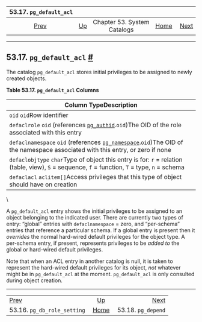 

|                        53.17. `pg_default_acl`                       |                                                   |                             |                                                       |                                                    |
| :------------------------------------------------------------------: | :------------------------------------------------ | :-------------------------: | ----------------------------------------------------: | -------------------------------------------------: |
| [Prev](catalog-pg-db-role-setting.html "53.16. pg_db_role_setting")  | [Up](catalogs.html "Chapter 53. System Catalogs") | Chapter 53. System Catalogs | [Home](index.html "PostgreSQL 17devel Documentation") |  [Next](catalog-pg-depend.html "53.18. pg_depend") |

***

## 53.17. `pg_default_acl` [#](#CATALOG-PG-DEFAULT-ACL)

The catalog `pg_default_acl` stores initial privileges to be assigned to newly created objects.

**Table 53.17. `pg_default_acl` Columns**

| Column TypeDescription                                                                                                                                                           |
| -------------------------------------------------------------------------------------------------------------------------------------------------------------------------------- |
| `oid` `oid`Row identifier                                                                                                                                                        |
| `defaclrole` `oid` (references [`pg_authid`](catalog-pg-authid.html "53.8. pg_authid").`oid`)The OID of the role associated with this entry                                      |
| `defaclnamespace` `oid` (references [`pg_namespace`](catalog-pg-namespace.html "53.32. pg_namespace").`oid`)The OID of the namespace associated with this entry, or zero if none |
| `defaclobjtype` `char`Type of object this entry is for: `r` = relation (table, view), `S` = sequence, `f` = function, `T` = type, `n` = schema                                   |
| `defaclacl` `aclitem[]`Access privileges that this type of object should have on creation                                                                                        |

\

A `pg_default_acl` entry shows the initial privileges to be assigned to an object belonging to the indicated user. There are currently two types of entry: “global” entries with `defaclnamespace` = zero, and “per-schema” entries that reference a particular schema. If a global entry is present then it *overrides* the normal hard-wired default privileges for the object type. A per-schema entry, if present, represents privileges to be *added to* the global or hard-wired default privileges.

Note that when an ACL entry in another catalog is null, it is taken to represent the hard-wired default privileges for its object, *not* whatever might be in `pg_default_acl` at the moment. `pg_default_acl` is only consulted during object creation.

***

|                                                                      |                                                       |                                                    |
| :------------------------------------------------------------------- | :---------------------------------------------------: | -------------------------------------------------: |
| [Prev](catalog-pg-db-role-setting.html "53.16. pg_db_role_setting")  |   [Up](catalogs.html "Chapter 53. System Catalogs")   |  [Next](catalog-pg-depend.html "53.18. pg_depend") |
| 53.16. `pg_db_role_setting`                                          | [Home](index.html "PostgreSQL 17devel Documentation") |                                 53.18. `pg_depend` |
